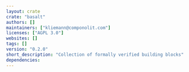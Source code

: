 ```yaml
---
layout: crate
crate: "basalt"
authors: []
maintainers: ["kliemann@componolit.com"]
licenses: ["AGPL 3.0"]
websites: []
tags: []
version: "0.2.0"
short_description: "Collection of formally verified building blocks"
dependencies: 
---
```



